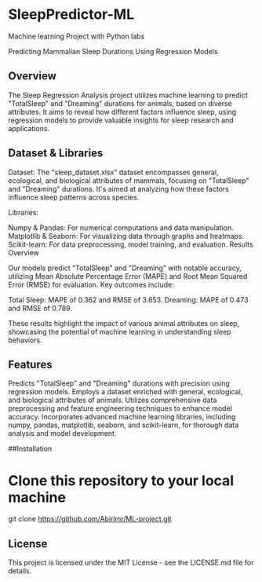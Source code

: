 # SleepPredictor-ML

Machine learning Project with Python labs

Predicting Mammalian Sleep Durations Using Regression Models

## Overview

The Sleep Regression Analysis project utilizes machine learning to predict "TotalSleep" and "Dreaming" durations for animals, based on diverse attributes. It aims to reveal how different factors influence sleep, using regression models to provide valuable insights for sleep research and applications.

## Dataset & Libraries

Dataset: The "sleep_dataset.xlsx" dataset encompasses general, ecological, and biological attributes of mammals, focusing on "TotalSleep" and "Dreaming" durations. It's aimed at analyzing how these factors influence sleep patterns across species.

Libraries:

Numpy & Pandas: For numerical computations and data manipulation.
Matplotlib & Seaborn: For visualizing data through graphs and heatmaps.
Scikit-learn: For data preprocessing, model training, and evaluation.
Results Overview

Our models predict "TotalSleep" and "Dreaming" with notable accuracy, utilizing Mean Absolute Percentage Error (MAPE) and Root Mean Squared Error (RMSE) for evaluation. Key outcomes include:

Total Sleep: MAPE of 0.362 and RMSE of 3.653. Dreaming: MAPE of 0.473 and RMSE of 0.789.

These results highlight the impact of various animal attributes on sleep, showcasing the potential of machine learning in understanding sleep behaviors.

## Features

Predicts "TotalSleep" and "Dreaming" durations with precision using regression models.
Employs a dataset enriched with general, ecological, and biological attributes of animals.
Utilizes comprehensive data preprocessing and feature engineering techniques to enhance model accuracy.
Incorporates advanced machine learning libraries, including numpy, pandas, matplotlib, seaborn, and scikit-learn, for thorough data analysis and model development.

##Installation

# Clone this repository to your local machine
git clone https://github.com/Abirlmr/ML-project.git


## License

This project is licensed under the MIT License - see the LICENSE.md file for details.

